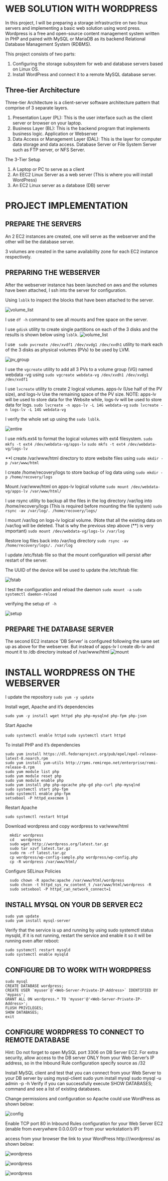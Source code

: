 # WEB SOLUTION WITH WORDPRESS

In this project, I will be preparing a storage infrastructire on two linux servers and implementing a basic web solution using word press. 
Wordpress is a free and open-source content management system written in PHP and paired with MySQL or MariaDB as its backend Relational Database Management System (RDBMS).

This project consists of two parts:
1. Configuring the storage subsystem for web and database servers based on Linux OS. 
2. Install WordPress and connect it to a remote MySQL database server. 

## Three-tier Architecture
Three-tier Architecture is a client-server software architecture pattern that comprise of 3 separate layers.
1. Presentation Layer (PL): This is the user interface such as the client server or browser on your laptop.
2. Business Layer (BL): This is the backend program that implements business logic. Application or Webserver
3. Data Access or Management Layer (DAL): This is the layer for computer data storage and data access. Database Server or File System Server such as FTP server, or NFS Server.

The 3-Tier Setup
1. A Laptop or PC to serve as a client
2. An EEC2 Linux Server as a web server (This is where you will install WordPress)
3. An EC2 Linux server as a database (DB) server

# PROJECT IMPLEMENTATION
## PREPARE THE SERVERS
An 2 EC2 instances are created, one will serve as the webserver and the other will be the database server.

3 volumes are created in the same availability zone for each EC2 instance respectively. 

## PREPARING THE WEBSERVER

After the webserver instance has been launched on aws and the volumes have been attached, I ssh into the server for configuration. 

Using `lsblk` to inspect the blocks that have been attached to the server. 

![volume_list](./images/volume_list.PNG)

I use `df -h` command to see all mounts and free space on the server. 

I use `gdisk` utility to create single partitions on each of the 3 disks and the results is shown below using `lsblk`. 
![volume_list](./images/partitions.PNG)

I use ` sudo pvcreate /dev/xvdf1 /dev/xvdg1 /dev/xvdh1` utility to mark each of the 3 disks as physical volumes (PVs) to be used by LVM.

![pv_group](./images/pvgroup.PNG)

I use the `vgcreate` utility to add all 3 PVs to a volume group (VG) named webdata -vg using `sudo vgcreate webdata-vg /dev/xvdh1 /dev/xvdg1 /dev/xvdf1`

I use `lvcreate` utility to create 2 logical volumes. apps-lv (Use half of the PV size), and logs-lv Use the remaining space of the PV size. NOTE: apps-lv will be used to store data for the Website while, logs-lv will be used to store data for logs.
`sudo lvcreate -n apps-lv -L 14G webdata-vg`
`sudo lvcreate -n logs-lv -L 14G webdata-vg`

I verify the whole set up using the `sudo lsblk`. 

![entire](./images/vgdisplay.PNG)

I use mkfs.ext4 to format the logical volumes with ext4 filesystem. `sudo mkfs -t ext4 /dev/webdata-vg/apps-lv`
`sudo mkfs -t ext4 /dev/webdata-vg/logs-lv`

**I create /var/www/html directory to store website files
 using `sudo mkdir -p /var/www/html`

I create /home/recovery/logs to store backup of log data using
`sudo mkdir -p /home/recovery/logs`

Mount /var/www/html on apps-lv logical volume
`sudo mount /dev/webdata-vg/apps-lv /var/www/html/`

I use rsync utility to backup all the files in the log directory /var/log into /home/recovery/logs (This is required before mounting the file system) `sudo rsync -av /var/log/. /home/recovery/logs/`

I mount /var/log on logs-lv logical volume. (Note that all the existing data on /var/log will be deleted. That is why the previous step above (**) is very important)
`sudo mount /dev/webdata-vg/logs-lv /var/log`

Restore log files back into /var/log directory
`sudo rsync -av /home/recovery/logs/. /var/log`

I update /etc/fstab file so that the mount configuration will persist after restart of the server.

The UUID of the device will be used to update the /etc/fstab file:

![fstab](./images/fstab.PNG)

I test the configuration and reload the daemon
`sudo mount -a` `sudo systemctl daemon-reload`

verifying the setup `df -h`

![setup](./images/verification.PNG)

## PREPARE THE DATABASE SERVER
The second EC2 instance 'DB Server' is configured following the same set up as above for the webserver. 
But instead of apps-lv I create db-lv and mount it to /db directory instead of /var/www/html
![mount](./images/dbserver.PNG)

# INSTALL WORDPRESS ON THE WEBSERVER 
I update the repository
`sudo yum -y update`

Install wget, Apache and it’s dependencies

`sudo yum -y install wget httpd php php-mysqlnd php-fpm php-json`

Start Apache

`sudo systemctl enable httpd`
`sudo systemctl start httpd`

To install PHP and it’s dependencies

```
sudo yum install https://dl.fedoraproject.org/pub/epel/epel-release-latest-8.noarch.rpm
sudo yum install yum-utils http://rpms.remirepo.net/enterprise/remi-release-8.rpm
sudo yum module list php
sudo yum module reset php
sudo yum module enable php
sudo yum install php php-opcache php-gd php-curl php-mysqlnd
sudo systemctl start php-fpm
sudo systemctl enable php-fpm
setsebool -P httpd_execmem 1
```

Restart Apache

`sudo systemctl restart httpd`

Download wordpress and copy wordpress to var/www/html
```
  mkdir wordpress
  cd   wordpress
  sudo wget http://wordpress.org/latest.tar.gz
  sudo tar xzvf latest.tar.gz
  sudo rm -rf latest.tar.gz
  cp wordpress/wp-config-sample.php wordpress/wp-config.php
  cp -R wordpress /var/www/html/
```
Configure SELinux Policies
```
  sudo chown -R apache:apache /var/www/html/wordpress
  sudo chcon -t httpd_sys_rw_content_t /var/www/html/wordpress -R
  sudo setsebool -P httpd_can_network_connect=1
```
## INSTALL MYSQL ON YOUR DB SERVER EC2
```
sudo yum update
sudo yum install mysql-server
```

Verify that the service is up and running by using sudo systemctl status mysqld, if it is not running, restart the service and enable it so it will be running even after reboot:
```
sudo systemctl restart mysqld
sudo systemctl enable mysqld
```

## CONFIGURE DB TO WORK WITH WORDPRESS
```
sudo mysql
CREATE DATABASE wordpress;
CREATE USER `myuser`@`<Web-Server-Private-IP-Address>` IDENTIFIED BY 'mypass';
GRANT ALL ON wordpress.* TO 'myuser'@'<Web-Server-Private-IP-Address>';
FLUSH PRIVILEGES;
SHOW DATABASES;
exit
```

## CONFIGURE WORDPRESS TO CONNECT TO REMOTE DATABASE

Hint: Do not forget to open MySQL port 3306 on DB Server EC2. For extra security, allow access to the DB server ONLY from your Web Server’s IP address, so in the Inbound Rule configuration specify source as /32

Install MySQL client and test that you can connect from your Web Server to your DB server by using mysql-client
sudo yum install mysql
sudo mysql -u admin -p -h <DB-Server-Private-IP-address>
Verify if you can successfully execute SHOW DATABASES; command and see a list of existing databases.

Change permissions and configuration so Apache could use WordPress as shown below:

![config](./images/configfile.PNG)

Enable TCP port 80 in Inbound Rules configuration for your Web Server EC2 (enable from everywhere 0.0.0.0/0 or from your workstation’s IP)

access from your browser the link to your WordPress http://<Web-Server-Public-IP-Address>/wordpress/ as shown below:

![wordpress](./images/wordpressonlilne.PNG)

![wordpress](./images/wordpressonline2.PNG)

![wordpress](./images/wordpressonline3.PNG)
